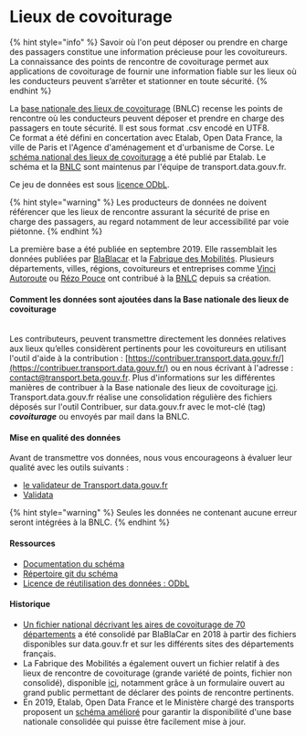 # Lieux de covoiturage

{% hint style="info" %}
Savoir où l'on peut déposer ou prendre en charge des passagers constitue une information précieuse pour les covoitureurs. La connaissance des points de rencontre de covoiturage permet aux applications de covoiturage de fournir une information fiable sur les lieux où les conducteurs peuvent s’arrêter et stationner en toute sécurité.
{% endhint %}

La [base nationale des lieux de covoiturage](https://transport.data.gouv.fr/datasets/base-nationale-des-lieux-de-covoiturage/) (BNLC) recense les points de rencontre où les conducteurs peuvent déposer et prendre en charge des passagers en toute sécurité. Il est sous format .csv encodé en UTF8.\
Ce format a été défini en concertation avec Etalab, Open Data France, la ville de Paris et l'Agence d'aménagement et d'urbanisme de Corse. Le [schéma national des lieux de covoiturage](https://schema.data.gouv.fr/etalab/schema-lieux-covoiturage/) a été publié par Etalab. Le schéma et la [BNLC](https://transport.data.gouv.fr/datasets/base-nationale-des-lieux-de-covoiturage/) sont maintenus par l'équipe de transport.data.gouv.fr.&#x20;

Ce jeu de données est sous [licence ODbL](https://doc.transport.data.gouv.fr/presentation-et-mode-demploi-du-pan/conditions-dutilisation-des-donnees/licence-odbl#conditions-particulieres-dutilisation).

{% hint style="warning" %}
Les producteurs de données ne doivent référencer que les lieux de rencontre assurant la sécurité de prise en charge des passagers, au regard notamment de leur accessibilité par voie piétonne.
{% endhint %}

La première base a été publiée en septembre 2019. Elle rassemblait les données publiées par [BlaBlacar](https://www.data.gouv.fr/fr/datasets/aires-de-covoiturage-en-france/) et la [Fabrique des Mobilités](https://www.data.gouv.fr/fr/datasets/aires-de-covoiturage-base-de-donnees-commune-des-lieux-et/). Plusieurs départements, villes, régions, covoitureurs et entreprises comme [Vinci Autoroute](https://doc.transport.data.gouv.fr/notre-ecosysteme/les-facilitateurs) ou [Rézo Pouce](https://doc.transport.data.gouv.fr/notre-ecosysteme/les-facilitateurs) ont contribué à la [BNLC](https://transport.data.gouv.fr/datasets/base-nationale-des-lieux-de-covoiturage/) depuis sa création.&#x20;

#### Comment les données sont ajoutées dans la Base nationale des lieux de covoiturage

\
Les contributeurs, peuvent transmettre directement les données relatives aux lieux qu’elles considèrent pertinents pour les covoitureurs en utilisant l'outil d'aide à la contribution : [https://contribuer.transport.data.gouv.fr/](https://contribuer.transport.data.gouv.fr/) ou en nous écrivant à l'adresse : [contact@transport.beta.gouv.fr](mailto:contact@transport.beta.gouv.fr). Plus d'informations sur les différentes manières de contribuer à la Base nationale des lieux de covoiturage [ici](https://doc.transport.data.gouv.fr/producteurs/lieux-de-covoiturage/contribuer-a-la-base-nationale-des-lieux-de-covoiturage#utiliser-loutil-daide-a-la-contribution-contribuer).\
Transport.data.gouv.fr réalise une consolidation régulière des fichiers déposés sur l'outil Contribuer, sur data.gouv.fr avec le mot-clé (tag) _**covoiturage**_ ou envoyés par mail dans la BNLC.&#x20;

#### Mise en qualité des données&#x20;

Avant de transmettre vos données, nous vous encourageons à évaluer leur qualité avec les outils suivants : &#x20;

* [le validateur de Transport.data.gouv.fr](https://transport.data.gouv.fr/validation?type=etalab%2Fschema-lieux-covoiturage)
* [Validata](https://validata.fr/table-schema?schema\_name=schema-datagouvfr.etalab%2Fschema-lieux-covoiturage)

{% hint style="warning" %}
Seules les données ne contenant aucune erreur seront intégrées à la BNLC.&#x20;
{% endhint %}

#### Ressources

* [Documentation du schéma](https://schema.data.gouv.fr/etalab/schema-lieux-covoiturage/latest/documentation.html)
* [Répertoire git du schéma](https://github.com/etalab/schema-lieux-covoiturage)&#x20;
* [Licence de réutilisation des données : ODbL](https://doc.transport.data.gouv.fr/presentation-et-mode-demploi-du-pan/conditions-dutilisation-des-donnees/licence-odbl)

#### Historique

* [Un fichier national décrivant les aires de covoiturage de 70 départements](https://www.data.gouv.fr/fr/datasets/aires-de-covoiturage-en-france) a été consolidé par BlaBlaCar en 2018 à partir des fichiers disponibles sur data.gouv.fr et sur les différents sites des départements français.
* La Fabrique des Mobilités a également ouvert un fichier relatif à des lieux de rencontre de covoiturage (grande variété de points, fichier non consolidé), disponible [ici](https://www.data.gouv.fr/fr/datasets/base-de-donnees-commune-des-lieux-et-aires-de-covoiturage/), notamment grâce à un formulaire ouvert au grand public permettant de déclarer des points de rencontre pertinents.
* En 2019, Etalab, Open Data France et le Ministère chargé des transports proposent un [schéma amélioré](https://schema.data.gouv.fr/etalab/schema-lieux-covoiturage/0.2.4/documentation.html) pour garantir la disponibilité d'une base nationale consolidée qui puisse être facilement mise à jour.

